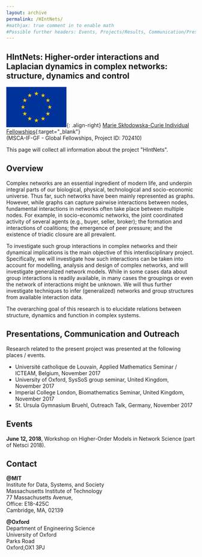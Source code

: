 ```yaml
---
layout: archive
permalink: /HIntNets/
#mathjax: true comment in to enable math
#Possible further headers: Events, Projects/Results, Communication/Presentation, News
---
```


## HIntNets: Higher-order interactions and Laplacian dynamics in complex networks: structure, dynamics and control
![image-right](/images/EuropeFlag.png){: .align-right}
[Marie Skłodowska-Curie Individual Fellowships](http://cordis.europa.eu/project/rcn/207743_en.html){:target="_blank"}  
(MSCA-IF-GF - Global Fellowships, Project ID: 702410)   

This page will collect all information about the project "HIntNets".  

## Overview
Complex networks are an essential ingredient of modern life, and underpin integral parts of our biological, physical, technological and socio-economic universe. 
Thus far, such networks have been mainly represented as graphs. 
However, while graphs can capture pairwise interactions between nodes, fundamental interactions in networks often take place between multiple nodes. 
For example, in socio-economic networks, the joint coordinated activity of several agents (e.g., buyer, seller, broker); the formation and interactions of coalitions; the emergence of peer pressure; and the existence of triadic closure are all prevalent.

To investigate such group interactions in complex networks and their dynamical implications is the main objective of this interdisciplinary project.
Specifically, we will investigate how such interactions can be taken into account for modelling, analysis and design of complex networks, and will investigate generalized network models.
While in some cases data about group interactions is readily available, in many cases the groupings or even the network of interactions might be unknown.
We will thus further investigate techniques to infer (generalized) networks and group structures from available interaction data.

The overarching goal of this research is to elucidate relations between structure, dynamics and function in complex systems.


## Presentations, Communication and Outreach
Research related to the present project was presented at the following places / events.

* Université catholique de Louvain, Applied Mathematics Seminar / ICTEAM, Belgium, November 2017
* University of Oxford, SysSoS group seminar, United Kingdom, November 2017
* Imperial College London, Biomathematics Seminar, United Kingdom, November 2017
* St. Ursula Gymnasium Bruehl, Outreach Talk, Germany, November 2017

## Events
**June 12, 2018**, Workshop on Higher-Order Models in Network Science (part of Netsci 2018).

## Contact
**@MIT**   
Institute for Data, Systems, and Society  
Massachusetts Institute of Technology  
77 Massachusetts Avenue,  
Office: E18-425C  
Cambridge, MA, 02139 

**@Oxford**   
Department of Engineering Science   
University of Oxford   
Parks Road   
Oxford,OX1 3PJ 
